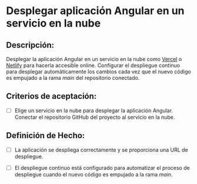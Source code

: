 # Desplegar aplicación Angular en un servicio en la nube

## Descripción:

Desplegar la aplicación Angular en un servicio en la nube como [Vercel](https://vercel.com/) o [Netlify](https://www.netlify.com/) para hacerla accesible online. Configurar el despliegue continuo para desplegar automáticamente los cambios cada vez que el nuevo código es empujado a la rama _main_ del repositorio conectado.

## Criterios de aceptación:

- [ ] Elige un servicio en la nube para desplegar la aplicación Angular. Conectar el repositorio GitHub del proyecto al servicio en la nube.

## Definición de Hecho:

- [ ] La aplicación se despliega correctamente y se proporciona una URL de despliegue.

- [ ] El despliegue continuo está configurado para automatizar el proceso de despliegue cuando el nuevo código es empujado a la rama _main_.
